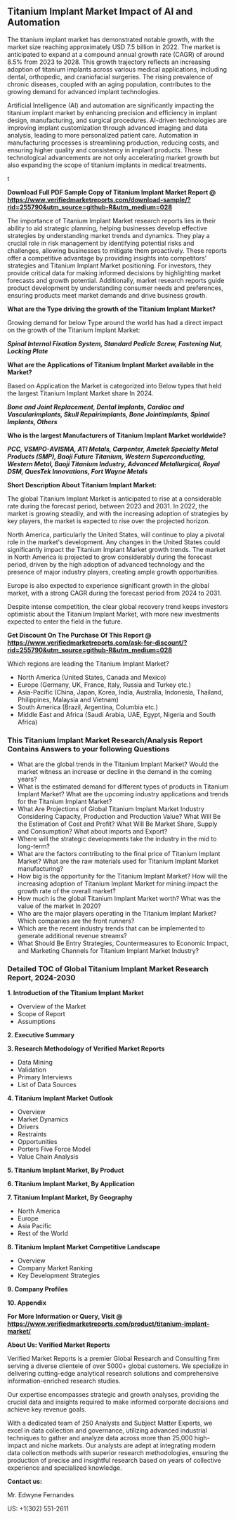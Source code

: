 <h2>Titanium Implant Market Impact of AI and Automation</h2><p>The titanium implant market has demonstrated notable growth, with the market size reaching approximately USD 7.5 billion in 2022. The market is anticipated to expand at a compound annual growth rate (CAGR) of around 8.5% from 2023 to 2028. This growth trajectory reflects an increasing adoption of titanium implants across various medical applications, including dental, orthopedic, and craniofacial surgeries. The rising prevalence of chronic diseases, coupled with an aging population, contributes to the growing demand for advanced implant technologies.</p><p>Artificial Intelligence (AI) and automation are significantly impacting the titanium implant market by enhancing precision and efficiency in implant design, manufacturing, and surgical procedures. AI-driven technologies are improving implant customization through advanced imaging and data analysis, leading to more personalized patient care. Automation in manufacturing processes is streamlining production, reducing costs, and ensuring higher quality and consistency in implant products. These technological advancements are not only accelerating market growth but also expanding the scope of titanium implants in medical treatments.</p>t</p><p id="" class=""><strong>Download Full PDF Sample Copy of Titanium Implant Market Report @ <a href="https://www.verifiedmarketreports.com/download-sample/?rid=255790&utm_source=github-R&utm_medium=028" target="_blank">https://www.verifiedmarketreports.com/download-sample/?rid=255790&utm_source=github-R&utm_medium=028</a></strong></p><p>The importance of&nbsp;Titanium Implant Market research reports lies in their ability to aid strategic planning, helping businesses develop effective strategies by understanding market trends and dynamics. They play a crucial role in risk management by identifying potential risks and challenges, allowing businesses to mitigate them proactively. These reports offer a competitive advantage by providing insights into competitors' strategies and Titanium Implant Market positioning. For investors, they provide critical data for making informed decisions by highlighting market forecasts and growth potential. Additionally, market research reports guide product development by understanding consumer needs and preferences, ensuring products meet market demands and drive business growth.</p><p><strong>What are the&nbsp;Type driving the growth of the Titanium Implant Market?</strong></p><p id="" class="">Growing demand for below Type around the world has had a direct impact on the growth of the Titanium Implant Market:</p><em><strong>Spinal Internal Fixation System, Standard Pedicle Screw, Fastening Nut, Locking Plate</strong></em></p><strong>What are the&nbsp;Applications&nbsp;of Titanium Implant Market available in the Market?</strong></p><p id="" class="">Based on Application the Market is categorized into Below types that held the largest Titanium Implant Market share In 2024.</p><em><strong>Bone and Joint Replacement, Dental Implants, Cardiac and Vascularimplants, Skull Repairimplants, Bone Jointimplants, Spinal Implants, Others</strong></em></p><strong>Who is the largest Manufacturers of Titanium Implant Market worldwide?</strong></p><p><em><strong>PCC, VSMPO-AVISMA, ATI Metals, Carpenter, Ametek Specialty Metal Products (SMP), Baoji Future Titanium, Western Superconducting, Western Metal, Baoji Titanium Industry, Advanced Metallurgical, Royal DSM, QuesTek Innovations, Fort Wayne Metals</strong></em></p><p id="" class=""><strong>Short Description About Titanium Implant Market:</strong></p><p>The global Titanium Implant Market is anticipated to rise at a considerable rate during the forecast period, between 2023 and 2031. In 2022, the market is growing steadily, and with the increasing adoption of strategies by key players, the market is expected to rise over the projected horizon.</p><p>North America, particularly the United States, will continue to play a pivotal role in the market's development. Any changes in the United States could significantly impact the Titanium Implant Market growth trends. The market in North America is projected to grow considerably during the forecast period, driven by the high adoption of advanced technology and the presence of major industry players, creating ample growth opportunities.</p><p>Europe is also expected to experience significant growth in the global market, with a strong CAGR during the forecast period from 2024 to 2031.</p><p>Despite intense competition, the clear global recovery trend keeps investors optimistic about the Titanium Implant Market, with more new investments expected to enter the field in the future.</p><p id="" class=""><strong>Get Discount On The Purchase Of This Report @ <a href="https://www.verifiedmarketreports.com/ask-for-discount/?rid=255790&utm_source=github-R&utm_medium=028" target="_blank">https://www.verifiedmarketreports.com/ask-for-discount/?rid=255790&utm_source=github-R&utm_medium=028</a></strong></p>Which regions are leading the Titanium Implant Market?</p><ul><li>North America (United States, Canada and Mexico)</li><li>Europe (Germany, UK, France, Italy, Russia and Turkey etc.)</li><li>Asia-Pacific (China, Japan, Korea, India, Australia, Indonesia, Thailand, Philippines, Malaysia and Vietnam)</li><li>South America (Brazil, Argentina, Columbia etc.)</li><li>Middle East and Africa (Saudi Arabia, UAE, Egypt, Nigeria and South Africa)</li></ul><h3 id="" class="">This Titanium Implant Market Research/Analysis Report Contains Answers to your following Questions</h3><ul><li>What are the global trends in the Titanium Implant Market? Would the market witness an increase or decline in the demand in the coming years?</li><li>What is the estimated demand for different types of products in Titanium Implant Market? What are the upcoming industry applications and trends for the Titanium Implant Market?</li><li>What Are Projections of Global Titanium Implant Market Industry Considering Capacity, Production and Production Value? What Will Be the Estimation of Cost and Profit? What Will Be Market Share, Supply and Consumption? What about imports and Export?</li><li>Where will the strategic developments take the industry in the mid to long-term?</li><li>What are the factors contributing to the final price of Titanium Implant Market? What are the raw materials used for Titanium Implant Market manufacturing?</li><li>How big is the opportunity for the Titanium Implant Market? How will the increasing adoption of Titanium Implant Market for mining impact the growth rate of the overall market?</li><li>How much is the global Titanium Implant Market worth? What was the value of the market In 2020?</li><li>Who are the major players operating in the Titanium Implant Market? Which companies are the front runners?</li><li>Which are the recent industry trends that can be implemented to generate additional revenue streams?</li><li>What Should Be Entry Strategies, Countermeasures to Economic Impact, and Marketing Channels for Titanium Implant Market Industry?</li></ul><h3 id="" class="">Detailed TOC of Global Titanium Implant Market Research Report, 2024-2030</h3><p id="" class=""><strong>1. Introduction of the Titanium Implant Market</strong></p><ul><li>Overview of the Market</li><li>Scope of Report</li><li>Assumptions</li></ul><p id="" class=""><strong>2. Executive Summary</strong></p><p id="" class=""><strong>3. Research Methodology of Verified Market Reports</strong></p><ul><li>Data Mining</li><li>Validation</li><li>Primary Interviews</li><li>List of Data Sources</li></ul><p id="" class=""><strong>4. Titanium Implant Market Outlook</strong></p><ul><li>Overview</li><li>Market Dynamics</li><li>Drivers</li><li>Restraints</li><li>Opportunities</li><li>Porters Five Force Model</li><li>Value Chain Analysis</li></ul><p id="" class=""><strong>5. Titanium Implant Market, By Product</strong></p><p id="" class=""><strong>6. Titanium Implant Market, By Application</strong></p><p id="" class=""><strong>7. Titanium Implant Market, By Geography</strong></p><ul><li>North America</li><li>Europe</li><li>Asia Pacific</li><li>Rest of the World</li></ul><p id="" class=""><strong>8. Titanium Implant Market Competitive Landscape</strong></p><ul><li>Overview</li><li>Company Market Ranking</li><li>Key Development Strategies</li></ul><p id="" class=""><strong>9. Company Profiles</strong></p><p id="" class=""><strong>10. Appendix</strong></p><p id="" class=""><strong>For More Information or Query, Visit @ <a href="https://www.verifiedmarketreports.com/product/titanium-implant-market/" target="_blank">https://www.verifiedmarketreports.com/product/titanium-implant-market/</a></strong></p><p id="" class=""><strong>About Us: Verified Market Reports</strong></p><p id="" class="">Verified Market Reports is a premier Global Research and Consulting firm serving a diverse clientele of over 5000+ global customers. We specialize in delivering cutting-edge analytical research solutions and comprehensive information-enriched research studies.</p><p id="" class="">Our expertise encompasses strategic and growth analyses, providing the crucial data and insights required to make informed corporate decisions and achieve key revenue goals.</p><p id="" class="">With a dedicated team of 250 Analysts and Subject Matter Experts, we excel in data collection and governance, utilizing advanced industrial techniques to gather and analyze data across more than 25,000 high-impact and niche markets. Our analysts are adept at integrating modern data collection methods with superior research methodologies, ensuring the production of precise and insightful research based on years of collective experience and specialized knowledge.</p><p id="" class=""><strong>Contact us:</strong></p><p id="" class="">Mr. Edwyne Fernandes</p><p id="" class="">US: +1(302) 551-2611</p>